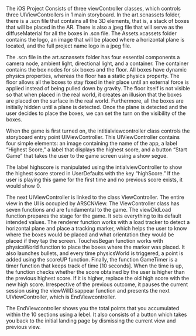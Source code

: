The iOS Project Consists of three viewController classes, which controls three UIViewControllers in 1 main storyboard. In the art.scnassets folder, there is a .scn file that contains all the 3D elements, that is, a stack of boxes that will be placed in the AR. There is also a jpeg file that will serve as the diffuseMaterial for all the boxes in .scn file. The Assets.xcassets folder contains the logo, an image that will be placed where a horizontal plane is located, and the full project name logo in a jpeg file.  

The .scn file in the art.scnassets folder has four essential components a camera node, ambient light, directional light, and a container. The container contains the box nodes for six boxes and the floor. All boxes have dynamic physics properties, whereas the floor has a static physics property. The floor allows all the boxes to stay fixed in their place until an external force is applied instead of being pulled down by gravity. The floor itself is not visible so that when placed in the real world, it creates an illusion that the boxes are placed on the surface in the real world. Furthermore, all the boxes are initially hidden until a plane is detected. Once the plane is detected and the user decides to place the boxes, we can set the turn on the visibility of the boxes.

When the game is first turned on, the intitialviewcontroller class controls the storyboard entry point UIViewController. This UIViewController contains four simple elements: an image containing the name of the app, a label “Highest Score,” a label that displays the highest score, and a button “Start Game” that takes the user to the game screen using a show segue. 

The label highscore is manipulated using the intialviewController to show the highest score stored in UserDefaults with the key “highScore.” If the user is playing this game for the first time and no previous score exists, it would show 0.

The next UIViewController is linked to the class ViewController. The entire view in the UI is occupied by ARSCNView. The ViewController class has seven functions and are fundamental to the game. The viewDidLoad function prepares the stage for the game. It sets everything to its default intended values. The renderer function works with a load tracker to detect a horizontal plane and place a tracking marker, which helps the user to know where the boxes would be placed and what orientation they would be placed if they tap the screen. TouchesBegan function works with physicsWorld function to place the boxes where the marker was placed. It also launches bullets, and every time physicsWorld is triggered, a point is added using the scoreUP function. Finally, the function GameTimer is a timer function that keeps track of time [10 seconds]. When the time is up, the function checks whether the score obtained by the user is higher than the previous highest score. If it is higher, replace the old high score with the new high score. Irrespective of the previous outcome, it pauses the current session using the viewWillDisappear function and presents the next UIViewController, which is EndViewcontroller. 

The EndViewcontroller shows you the total points that you accumulated within the 10 sections using a lebel. It also consists of a button which takes you back to the initial landing page by dismissing the current view and previous view. 
